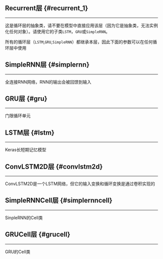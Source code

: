 ## Recurrent层 {#recurrent_1}

---

这是循环层的抽象类，请不要在模型中直接应用该层（因为它是抽象类，无法实例化任何对象）。请使用它的子类`LSTM`，`GRU`或`SimpleRNN`。

所有的循环层（`LSTM`,`GRU`,`SimpleRNN`）都继承本层，因此下面的参数可以在任何循环层中使用

## SimpleRNN层 {#simplernn}

---

全连接RNN网络，RNN的输出会被回馈到输入

## GRU层 {#gru}

---

门限循环单元

## LSTM层 {#lstm}

---

Keras长短期记忆模型

## ConvLSTM2D层 {#convlstm2d}

---

ConvLSTM2D是一个LSTM网络，但它的输入变换和循环变换是通过卷积实现的

## SimpleRNNCell层 {#simplernncell}

---

SinpleRNN的Cell类

## GRUCell层 {#grucell}

---

GRU的Cell类

